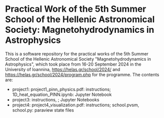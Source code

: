 <h1> Practical Work of the 5th Summer School of the Hellenic Astronomical Society: Magnetohydrodynamics in Astrophysics </h1>

This is a software repository for the practical works of the 5th Summer School of the Hellenic Astronomical Society "Magnetohydrodynamics in Astrophysics",
which took place from 16-20 September 2024 in the University of Ioannina, https://helas.gr/school/2024/  and  https://helas.gr/school/2024/program.php for the programme.
The contents are:
- project1: project1_pinn_physics.pdf: instructions; 1D_heat_equation_PINN.ipynb: Jupyter Notebook
- project3:  instructions,   ; Jupyter Notebooks 
- project4: project4_visualization.pdf: instructions; school.pvsm, school.py: paraview state files
  

